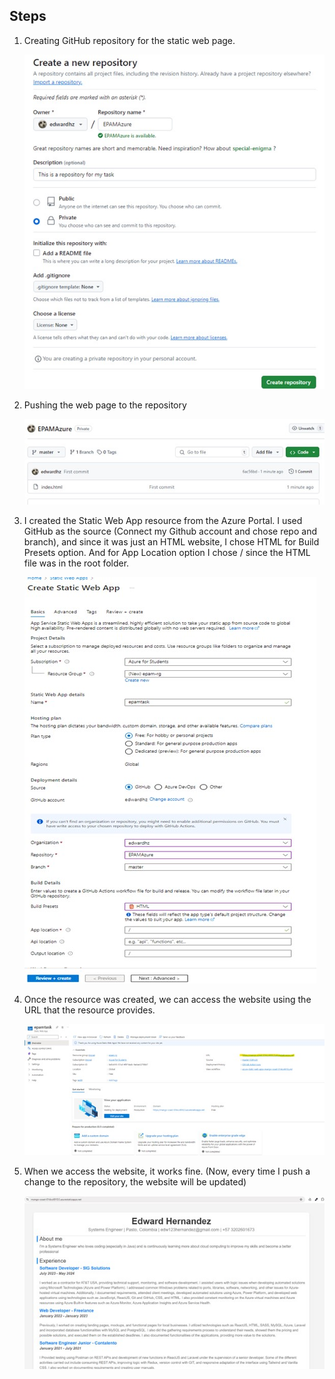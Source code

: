 ## Steps

1. Creating GitHub repository for the static web page.

   ![Logo](images/1.jpg)

2. Pushing the web page to the repository

   ![Logo](images/2.jpg)

4. I created the Static Web App resource from the Azure Portal. I used GitHub as the source (Connect my Github account and chose repo and branch), and since it was just an HTML website, I chose HTML for Build Presets option. And for App Location option I chose / since the HTML file was in the root folder.

   ![Logo](images/3.jpg)

6. Once the resource was created, we can access the website using the URL that the resource provides.

   ![Logo](images/4.jpg)

8. When we access the website, it works fine. (Now, every time I push a change to the repository, the website will be updated)

   ![Logo](images/5.jpg)

 



